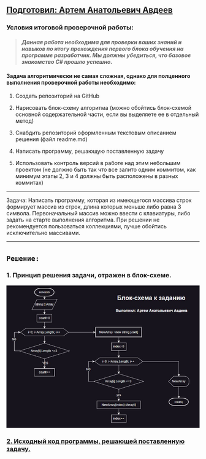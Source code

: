 ## [Подготовил: Артем Анатольевич Авдеев](https://gb.ru/users/8785798)

### Условия итоговой проверочной работы:

> #### _Данная работа необходима для проверки ваших знаний и навыков по итогу прохождения первого блока обучения на программе разработчик. Мы должны убедиться, что базовое знакомство C# прошло успешно._

#### Задача алгоритмически не самая сложная, однако для полценного выполнения проверочной работы необходимо:

1. Создать репозиторий на GitHub

2. Нарисовать блок-схему алгоритма (можно обойтись блок-схемой основной содержательной части, если вы
выделяете ее в отдельный метод)

3. Снабдить репозиторий оформленным текстовым описанием решения (файл readme.md)

4. Написать программу, решающую поставленную задачу

5. Использовать контроль версий в работе над этим небольшим проектом (не должно быть так что все залито
одним коммитом, как минимум этапы 2, 3 и 4 должны быть расположены в разных коммитах)

***
Задача: Написать программу, которая из имеющегося массива строк формирует массив из строк, длина которых
меньше либо равна 3 символа. Первоначальный массив можно ввести с клавиатуры, либо задать на старте
выполнения алгоритма. При решении не рекомендуется пользоваться коллекциями, лучше обойтись
исключительно массивами.
***
## `Решение:`

### 1. Принцип решения задачи, отражен в блок-схеме.
![Блок-схема решения условий задачи](https://github.com/avdeevart/final_test_work_base_programming/blob/main/CircuitDiagram.jpg)
### [2. Исходный код программы, решающей поставленную задачу.](https://github.com/avdeevart/final_test_work_base_programming/blob/main/Program.cs)
